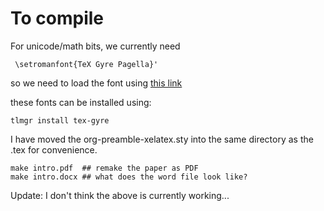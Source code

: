 # To compile

For unicode/math bits, we currently need

     \setromanfont{TeX Gyre Pagella}'

so we need to load the font using [this link](https://groups.google.com/forum/?fromgroups#!topic/pandoc-discuss/urzu6dQU_R4)

these fonts can be installed using:

    tlmgr install tex-gyre

I have moved the org-preamble-xelatex.sty into the same directory as
the .tex for convenience.

    make intro.pdf  ## remake the paper as PDF
    make intro.docx ## what does the word file look like?

Update: I don't think the above is currently working...

